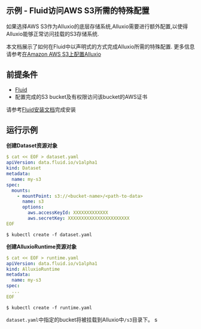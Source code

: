 ## 示例 - Fluid访问AWS S3所需的特殊配置

如果选择AWS S3作为Alluxio的底层存储系统,Alluxio需要进行额外配置,以使得Alluxio能够正常访问挂载的S3存储系统.

本文档展示了如何在Fluid中以声明式的方式完成Alluxio所需的特殊配置. 更多信息请参考[在Amazon AWS S3上配置Alluxio](https://docs.alluxio.io/os/user/stable/cn/ufs/S3.html)

## 前提条件

- [Fluid](https://github.com/fluid-cloudnative/fluid)
- 配置完成的S3 bucket及有权限访问该bucket的AWS证书

请参考[Fluid安装文档](https://github.com/fluid-cloudnative/fluid/blob/master/docs/zh/userguide/install.md)完成安装

## 运行示例

**创建Dataset资源对象**

```yaml
$ cat << EOF > dataset.yaml
apiVersion: data.fluid.io/v1alpha1
kind: Dataset
metadata:
  name: my-s3
spec:
  mounts:
    - mountPoint: s3://<bucket-name>/<path-to-data>
      name: s3
      options:
        aws.accessKeyId: XXXXXXXXXXXXX
        aws.secretKey: XXXXXXXXXXXXXXXXXXXXXXX
EOF
```

```
$ kubectl create -f dataset.yaml
```

**创建AlluxioRuntime资源对象**

```yaml
$ cat << EOF > runtime.yaml
apiVersion: data.fluid.io/v1alpha1
kind: AlluxioRuntime
metadata:
  name: my-s3
spec:
  ...
EOF
```

```
$ kubectl create -f runtime.yaml
```

`dataset.yaml`中指定的bucket将被挂载到Alluxio中`/s3`目录下。
s